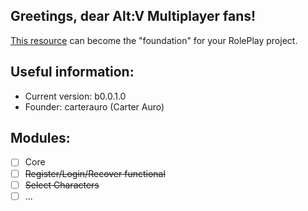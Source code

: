 ## Greetings, dear Alt:V Multiplayer fans!
[This resource](https://github.com/altv-rustbase/gamemode) can become the "foundation" for your RolePlay project.

## Useful information:
- Current version: b0.0.1.0
- Founder: carterauro (Carter Auro)

## Modules:
- [ ] Core
- [ ] ~~Register/Login/Recover functional~~
- [ ] ~~Select Characters~~
- [ ] ...
